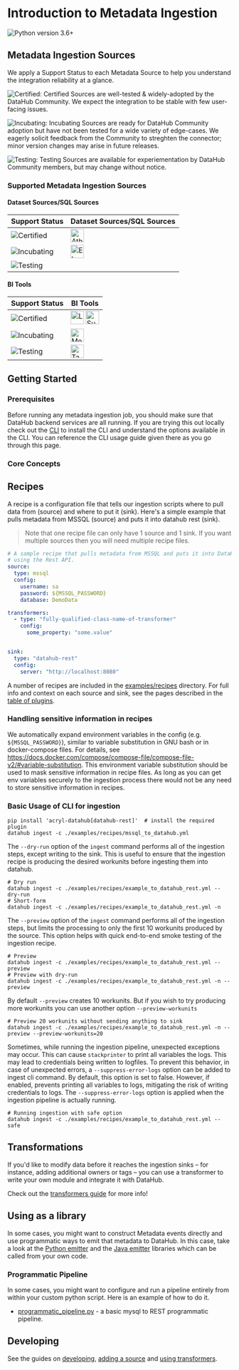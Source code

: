 # Introduction to Metadata Ingestion

![Python version 3.6+](https://img.shields.io/badge/python-3.6%2B-blue)

## Metadata Ingestion Sources

We apply a Support Status to each Metadata Source to help you understand the integration reliability at a glance.

![Certified](https://img.shields.io/badge/support%20status-certified-brightgreen): Certified Sources are well-tested & widely-adopted by the DataHub Community. We expect the integration to be stable with few user-facing issues.

![Incubating](https://img.shields.io/badge/support%20status-incubating-blue): Incubating Sources are ready for DataHub Community adoption but have not been tested for a wide variety of edge-cases. We eagerly solicit feedback from the Community to streghten the connector; minor version changes may arise in future releases.

![Testing](https://img.shields.io/badge/support%20status-testing-lightgrey): Testing Sources are available for experiementation by DataHub Community members, but may change without notice. 

### Supported Metadata Ingestion Sources

#### Dataset Sources/SQL Sources

| Support Status | Dataset Sources/SQL Sources |
| --- | --- |
| ![Certified](https://img.shields.io/badge/support%20status-certified-brightgreen) | <img src="https://raw.githubusercontent.com/datahub-project/datahub/master/docs-website/static/img/logos/platforms/athena.svg" alt="Athena" width="30"/> |
| ![Incubating](https://img.shields.io/badge/support%20status-incubating-blue) | <img src="https://raw.githubusercontent.com/datahub-project/datahub/master/docs-website/static/img/logos/platforms/elasticsearch.svg" alt="Elastic Search" width="30"/> |
| ![Testing](https://img.shields.io/badge/support%20status-testing-lightgrey) | |

#### BI Tools

| Support Status | BI Tools |
| --- | --- |
| ![Certified](https://img.shields.io/badge/support%20status-certified-brightgreen) | <img src="https://raw.githubusercontent.com/datahub-project/datahub/master/docs-website/static/img/logos/platforms/looker.svg" alt="Looker" width="30"/> <img src="https://raw.githubusercontent.com/datahub-project/datahub/master/docs-website/static/img/logos/platforms/superset.svg" alt="Superset" width="30"/> |
| ![Incubating](https://img.shields.io/badge/support%20status-incubating-blue) | <img src="https://raw.githubusercontent.com/datahub-project/datahub/master/docs-website/static/img/logos/platforms/metabase.svg" alt="Metabase" width="30"/> |
| ![Testing](https://img.shields.io/badge/support%20status-testing-lightgrey) | <img src="https://raw.githubusercontent.com/datahub-project/datahub/master/docs-website/static/img/logos/platforms/tableau.png" alt="Tableau" width="30"/> |

## Getting Started

### Prerequisites

Before running any metadata ingestion job, you should make sure that DataHub backend services are all running. If you are trying this out locally check out the [CLI](../docs/cli.md) to install the CLI and understand the options available in the CLI. You can reference the CLI usage guide given there as you go through this page.

### Core Concepts

## Recipes

A recipe is a configuration file that tells our ingestion scripts where to pull data from (source) and where to put it (sink).
Here's a simple example that pulls metadata from MSSQL (source) and puts it into datahub rest (sink).

> Note that one recipe file can only have 1 source and 1 sink. If you want multiple sources then you will need multiple recipe files.

```yaml
# A sample recipe that pulls metadata from MSSQL and puts it into DataHub
# using the Rest API.
source:
  type: mssql
  config:
    username: sa
    password: ${MSSQL_PASSWORD}
    database: DemoData

transformers:
  - type: "fully-qualified-class-name-of-transformer"
    config:
      some_property: "some.value"


sink:
  type: "datahub-rest"
  config:
    server: "http://localhost:8080"
```

A number of recipes are included in the [examples/recipes](./examples/recipes) directory. For full info and context on each source and sink, see the pages described in the [table of plugins](../docs/cli.md#installing-plugins).

### Handling sensitive information in recipes

We automatically expand environment variables in the config (e.g. `${MSSQL_PASSWORD}`),
similar to variable substitution in GNU bash or in docker-compose files. For details, see
https://docs.docker.com/compose/compose-file/compose-file-v2/#variable-substitution. This environment variable substitution should be used to mask sensitive information in recipe files. As long as you can get env variables securely to the ingestion process there would not be any need to store sensitive information in recipes.

### Basic Usage of CLI for ingestion

```shell
pip install 'acryl-datahub[datahub-rest]'  # install the required plugin
datahub ingest -c ./examples/recipes/mssql_to_datahub.yml
```

The `--dry-run` option of the `ingest` command performs all of the ingestion steps, except writing to the sink. This is useful to ensure that the
ingestion recipe is producing the desired workunits before ingesting them into datahub.

```shell
# Dry run
datahub ingest -c ./examples/recipes/example_to_datahub_rest.yml --dry-run
# Short-form
datahub ingest -c ./examples/recipes/example_to_datahub_rest.yml -n
```

The `--preview` option of the `ingest` command performs all of the ingestion steps, but limits the processing to only the first 10 workunits produced by the source.
This option helps with quick end-to-end smoke testing of the ingestion recipe.

```shell
# Preview
datahub ingest -c ./examples/recipes/example_to_datahub_rest.yml --preview
# Preview with dry-run
datahub ingest -c ./examples/recipes/example_to_datahub_rest.yml -n --preview
```

By default `--preview` creates 10 workunits. But if you wish to try producing more workunits you can use another option `--preview-workunits`

```shell
# Preview 20 workunits without sending anything to sink
datahub ingest -c ./examples/recipes/example_to_datahub_rest.yml -n --preview --preview-workunits=20
```

Sometimes, while running the ingestion pipeline, unexpected exceptions may occur. This can cause `stackprinter` to print all variables the logs. This may lead to credentials being written to logfiles. To prevent this behavior, in case of unexpected errors, a `--suppress-error-logs` option can be added to ingest cli command. By default, this option is set to false. However, if enabled, prevents printing all variables to logs, mitigating the risk of writing credentials to logs. The `--suppress-error-logs` option is applied when the ingestion pipeline is actually running.

```shell
# Running ingestion with safe option
datahub ingest -c ./examples/recipes/example_to_datahub_rest.yml --safe
```

## Transformations

If you'd like to modify data before it reaches the ingestion sinks – for instance, adding additional owners or tags – you can use a transformer to write your own module and integrate it with DataHub.

Check out the [transformers guide](./transformers.md) for more info!

## Using as a library

In some cases, you might want to construct Metadata events directly and use programmatic ways to emit that metadata to DataHub. In this case, take a look at the [Python emitter](./as-a-library.md) and the [Java emitter](../metadata-integration/java/as-a-library.md) libraries which can be called from your own code. 

### Programmatic Pipeline
In some cases, you might want to configure and run a pipeline entirely from within your custom python script. Here is an example of how to do it.
 - [programmatic_pipeline.py](./examples/library/programatic_pipeline.py) - a basic mysql to REST programmatic pipeline.


## Developing

See the guides on [developing](./developing.md), [adding a source](./adding-source.md) and [using transformers](./transformers.md).

